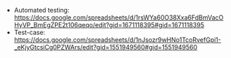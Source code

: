 - Automated testing: https://docs.google.com/spreadsheets/d/1rsWYa60O38Xxa6FdBmVacOHyVP_BmEgZPE2t106qeqo/edit?gid=1671118395#gid=1671118395 
- Test-case: https://docs.google.com/spreadsheets/d/1nJsozr9wHNo1TcoRvefGpi1-_eKjyGtcsiCg0PZWArs/edit?gid=1551949560#gid=1551949560 
